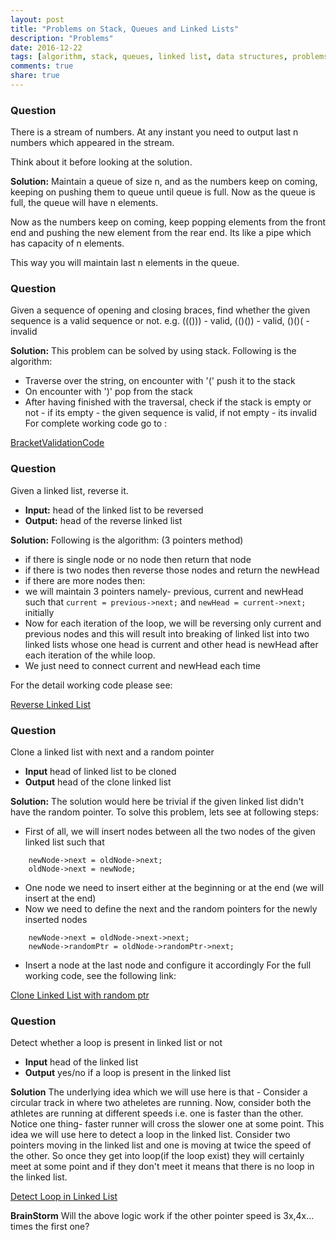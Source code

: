 ```yaml
---
layout: post
title: "Problems on Stack, Queues and Linked Lists"
description: "Problems"
date: 2016-12-22
tags: [algorithm, stack, queues, linked list, data structures, problems]
comments: true
share: true
---
```

### Question

There is a stream of numbers. At any instant you need to output last n numbers which appeared in the stream.

Think about it before looking at the solution.

**Solution:** Maintain a queue of size n, and as the numbers keep on coming, keeping on pushing them to queue until queue is full. Now as the queue is full, the queue will have n elements.

Now as the numbers keep on coming, keep popping elements from the front end and pushing the new element from the rear end. Its like a pipe which has capacity of n elements.

This way you will maintain last n elements in the queue.




### Question

Given a sequence of opening and closing braces, find whether the given sequence is a valid sequence or not. e.g. ((())) - valid,  (()()) - valid, ()()(  - invalid

**Solution:** This problem can be solved by using stack. Following is the algorithm:

* Traverse over the string, on encounter with '(' push it to the stack
* On encounter with ')' pop from the stack
* After having finished with the traversal, check if the stack is empty or not - if its empty - the given sequence is valid, if not empty - its invalid
For complete working code go to :

[BracketValidationCode](https://github.com/dummybyte/CodeBlog/blob/master/BracketValidation.cpp)


### Question

Given a linked list, reverse it.

* **Input:** head of the linked list to be reversed
* **Output:** head of the reverse linked list

**Solution:** Following is the algorithm: (3 pointers method)

* if there is single node or no node then return that node
* if there is two nodes then reverse those nodes and return the newHead
* if there are more nodes then:
* we will maintain 3 pointers namely- previous, current and newHead such that ```current = previous->next;``` and ```newHead = current->next;``` initially
* Now for each iteration of the loop, we will be reversing only current and previous nodes and this will result into breaking of linked list into two linked lists whose one head is current and other head is newHead after each iteration of the while loop.
* We just need to connect current and newHead each time

For the detail working code please see:

[Reverse Linked List](https://github.com/dummybyte/CodeBlog/blob/master/ReverseLinkedList.cpp)


### Question
Clone a linked list with next and a random pointer

* **Input** head of linked list to be cloned
* **Output** head of the clone linked list

**Solution:** The solution would here be trivial if the given linked list didn't have the random pointer.
To solve this problem, lets see at following steps:

* First of all, we will insert nodes between all the two nodes of the given linked list such that

```
    newNode->next = oldNode->next;
    oldNode->next = newNode;
```
* One node we need to insert either at the beginning or at the end (we will insert at the end)
* Now we need to define the next and the random pointers for the newly inserted nodes

```
    newNode->next = oldNode->next->next;
    newNode->randomPtr = oldNode->randomPtr->next;
```

* Insert a node at the last node and configure it accordingly
For the full working code, see the following link:

[Clone Linked List with random ptr](https://github.com/dummybyte/CodeBlog/blob/master/CloneLinkedListRndPtr.cpp)


### Question
Detect whether a loop is present in linked list or not

* **Input** head of the linked list
* **Output** yes/no if a loop is present in the linked list

**Solution** The underlying idea which we will use here is that - Consider a circular track in where two atheletes are running. Now, consider both the athletes are running at different speeds i.e. one is faster than the other. Notice one thing- faster runner will cross the slower one at some point.
This idea we will use here to detect a loop in the linked list. Consider two pointers moving in the linked list and one is moving at twice the speed of the other. So once they get into loop(if the loop exist) they will certainly meet at some point and if they don't meet it means that there is no loop in the linked list.

[Detect Loop in Linked List](https://github.com/dummybyte/CodeBlog/blob/master/LoopInLinkedList.cpp)

**BrainStorm** Will the above logic work if the other pointer speed is 3x,4x... times the first one?

